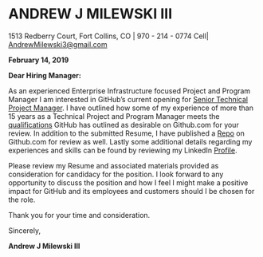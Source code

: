 # ANDREW J MILEWSKI III

1513 Redberry Court, Fort Collins, CO | 970 - 214 - 0774 Cell| AndrewMilewski3@gmail.com

**February 14, 2019**

**Dear Hiring Manager:**

As an experienced Enterprise Infrastructure focused Project and Program Manager I am
interested in GitHub’s current opening for [Senior Technical Project Manager](https://boards.greenhouse.io/github/jobs/1555070). I have outlined
how some of my experience of more than 15 years as a Technical Project and Program
Manager meets the [qualifications](https://github.com/acouloir/AndyMilewski-Resume/blob/master/topics/SeniorTechnicalProjectManagerCover.md) GitHub has outlined as desirable on Github.com for your
review. In addition to the submitted Resume, I have published a [Repo](https://github.com/acouloir/AndyMilewski-Resume) on Github.com for
review as well. Lastly some additional details regarding my experiences and skills can be
found by reviewing my LinkedIn [Profile](https://www.linkedin.com/in/andy-milewski3/).

Please review my Resume and associated materials provided as consideration for candidacy
for the position. I look forward to any opportunity to discuss the position and how I feel I might
make a positive impact for GitHub and its employees and customers should I be chosen for
the role.

Thank you for your time and consideration.

Sincerely,

**Andrew J Milewski III**
